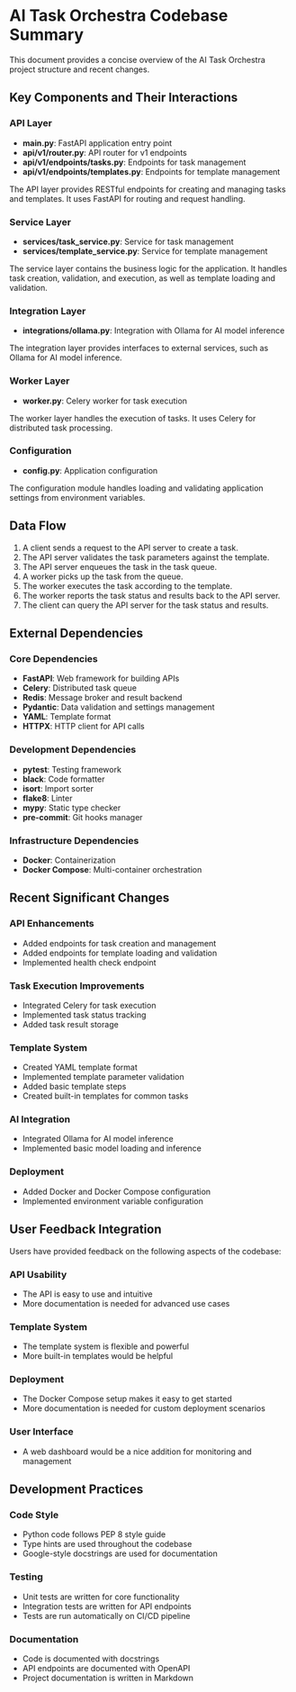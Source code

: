 # AI Task Orchestra Codebase Summary

This document provides a concise overview of the AI Task Orchestra project structure and recent changes.

## Key Components and Their Interactions

### API Layer

- **main.py**: FastAPI application entry point
- **api/v1/router.py**: API router for v1 endpoints
- **api/v1/endpoints/tasks.py**: Endpoints for task management
- **api/v1/endpoints/templates.py**: Endpoints for template management

The API layer provides RESTful endpoints for creating and managing tasks and templates. It uses FastAPI for routing and request handling.

### Service Layer

- **services/task_service.py**: Service for task management
- **services/template_service.py**: Service for template management

The service layer contains the business logic for the application. It handles task creation, validation, and execution, as well as template loading and validation.

### Integration Layer

- **integrations/ollama.py**: Integration with Ollama for AI model inference

The integration layer provides interfaces to external services, such as Ollama for AI model inference.

### Worker Layer

- **worker.py**: Celery worker for task execution

The worker layer handles the execution of tasks. It uses Celery for distributed task processing.

### Configuration

- **config.py**: Application configuration

The configuration module handles loading and validating application settings from environment variables.

## Data Flow

1. A client sends a request to the API server to create a task.
2. The API server validates the task parameters against the template.
3. The API server enqueues the task in the task queue.
4. A worker picks up the task from the queue.
5. The worker executes the task according to the template.
6. The worker reports the task status and results back to the API server.
7. The client can query the API server for the task status and results.

## External Dependencies

### Core Dependencies

- **FastAPI**: Web framework for building APIs
- **Celery**: Distributed task queue
- **Redis**: Message broker and result backend
- **Pydantic**: Data validation and settings management
- **YAML**: Template format
- **HTTPX**: HTTP client for API calls

### Development Dependencies

- **pytest**: Testing framework
- **black**: Code formatter
- **isort**: Import sorter
- **flake8**: Linter
- **mypy**: Static type checker
- **pre-commit**: Git hooks manager

### Infrastructure Dependencies

- **Docker**: Containerization
- **Docker Compose**: Multi-container orchestration

## Recent Significant Changes

### API Enhancements

- Added endpoints for task creation and management
- Added endpoints for template loading and validation
- Implemented health check endpoint

### Task Execution Improvements

- Integrated Celery for task execution
- Implemented task status tracking
- Added task result storage

### Template System

- Created YAML template format
- Implemented template parameter validation
- Added basic template steps
- Created built-in templates for common tasks

### AI Integration

- Integrated Ollama for AI model inference
- Implemented basic model loading and inference

### Deployment

- Added Docker and Docker Compose configuration
- Implemented environment variable configuration

## User Feedback Integration

Users have provided feedback on the following aspects of the codebase:

### API Usability

- The API is easy to use and intuitive
- More documentation is needed for advanced use cases

### Template System

- The template system is flexible and powerful
- More built-in templates would be helpful

### Deployment

- The Docker Compose setup makes it easy to get started
- More documentation is needed for custom deployment scenarios

### User Interface

- A web dashboard would be a nice addition for monitoring and management

## Development Practices

### Code Style

- Python code follows PEP 8 style guide
- Type hints are used throughout the codebase
- Google-style docstrings are used for documentation

### Testing

- Unit tests are written for core functionality
- Integration tests are written for API endpoints
- Tests are run automatically on CI/CD pipeline

### Documentation

- Code is documented with docstrings
- API endpoints are documented with OpenAPI
- Project documentation is written in Markdown
